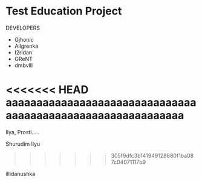# Test Education Project

DEVELOPERS
- Gjhonic
- Allgrenka
- I2ridan
- GReNT
- dmbvlll

<<<<<<< HEAD
aaaaaaaaaaaaaaaaaaaaaaaaaaaaaaaaaaaaaaaaaaaaaaaaaaaaaaaaaaaa
=======
Ilya, Prosti.....

Shurudim Ilyu
>>>>>>> 305f9dfc3b141949128680f1ba087c04071117b9

illidanushka 